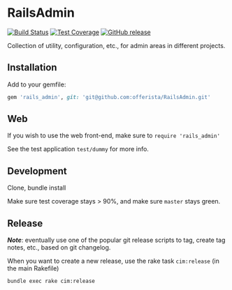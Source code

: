 # RailsAdmin

[![Build Status](http://test.barcoo.de:8888/buildStatus/icon?job=RailsAdmin)](http://test.barcoo.de:8888/job/RailsAdmin/lastCompletedBuild/testReport/)
[![Test Coverage](https://s3-eu-west-1.amazonaws.com/cim-jenkins/coverage/rails_admin-shield.png)](http://test.barcoo.de:8888/job/RailsAdmin/cobertura/)
[![GitHub release](https://img.shields.io/badge/release-0.1.2-blue.png)](https://github.com/offerista/RailsAdmin/releases/tag/0.1.2)

Collection of utility, configuration, etc., for admin areas in different projects.

## Installation

Add to your gemfile:

```ruby
gem 'rails_admin', git: 'git@github.com:offerista/RailsAdmin.git'
```

## Web

If you wish to use the web front-end, make sure to ```require 'rails_admin'```

See the test application ```test/dummy``` for more info.

## Development

Clone, bundle install

Make sure test coverage stays > 90%, and make sure ```master``` stays green.

## Release

___Note___: eventually use one of the popular git release scripts to tag, create tag notes, etc., based on git changelog.

When you want to create a new release, use the rake task ```cim:release``` (in the main Rakefile)

```shell
bundle exec rake cim:release
```
